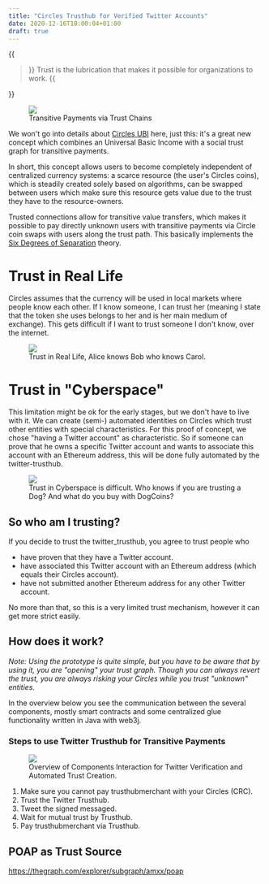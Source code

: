 ```yaml
---
title: "Circles Trusthub for Verified Twitter Accounts"
date: 2020-12-16T10:00:04+01:00
draft: true
---
```


{{<blockquote author="Warren Bennis">}}
Trust is the lubrication that makes it possible for organizations to work.
{{</blockquote>}}

<figure>
<img src="/images/Generic-Transitive-Payments-Circles-Twitter-Trusthub.png">
<figcaption>Transitive Payments via Trust Chains</figcaption>
</figure>

We won't go into details about [Circles UBI](https://joincircles.net/) here, just this: it's a great new concept which combines an Universal Basic Income with a social trust graph for transitive payments. 

In short, this concept allows users to become completely independent of centralized currency systems: a scarce resource (the user's Circles coins), which is steadily created solely based on algorithms, can be swapped between users which make sure this resource gets value due to the trust they have to the resource-owners.  

Trusted connections allow for transitive value transfers, which makes it possible to pay directly unknown users with transitive payments via Circle coin swaps with users along the trust path. This basically implements the [Six Degrees of Separation](https://en.wikipedia.org/wiki/Six_degrees_of_separation) theory.

# Trust in Real Life

Circles assumes that the currency will be used in local markets where people know each other. If I know someone, I can trust her (meaning I state that the token she uses belongs to her and is her main medium of exchange). This gets difficult if I want to trust someone I don't know, over the internet.

<figure >
    <img src="/images/Transitive-Payments-Circles-Twitter-Trusthub_RL.png"/>
    <figcaption>Trust in Real Life, Alice knows Bob who knows Carol.</figcaption> 
</figure>

# Trust in "Cyberspace"

This limitation might be ok for the early stages, but we don't have to live with it. We can create (semi-) automated identities on Circles which trust other entities with special characteristics. For this proof of concept, we chose "having a Twitter account" as characteristic. So if someone can prove that he owns a specific Twitter account and wants to associate this account with an Ethereum address, this will be done fully automated by the twitter-trusthub. 

<figure >
    <img src="/images/Transitive-Payments-Circles-Twitter-Trusthub_OFF.png"/>
    <figcaption>Trust in Cyberspace is difficult. Who knows if you are trusting a Dog? And what do you buy with DogCoins?</figcaption> 
</figure>

## So who am I trusting?

If you decide to trust the twitter_trusthub, you agree to trust people who 
* have proven that they have a Twitter account.
* have associated this Twitter account with an Ethereum address (which equals their Circles account). 
* have not submitted another Ethereum address for any other Twitter account.

No more than that, so this is a very limited trust mechanism, however it can get more strict easily.

## How does it work?

_Note: Using the prototype is quite simple, but you have to be aware that by using it, you are "opening" your trust graph. Though you can always revert the trust, you are always risking your Circles while you trust "unknown" entities._

In the overview below you see the communication between the several components, mostly smart contracts and some centralized glue functionality written in Java with web3j.  

### Steps to use Twitter Trusthub for Transitive Payments

<figure >
    <img src="/images/Circles-Twitter-Trusthub.png"/>
    <figcaption>Overview of Components Interaction for Twitter Verification and Automated Trust Creation.</figcaption> 
</figure>

1. Make sure you cannot pay trusthubmerchant with your Circles (CRC).
2. Trust the Twitter Trusthub.
3. Tweet the signed messaged.
4. Wait for mutual trust by Trusthub.
5. Pay trusthubmerchant via Trusthub.

## POAP as Trust Source

https://thegraph.com/explorer/subgraph/amxx/poap
